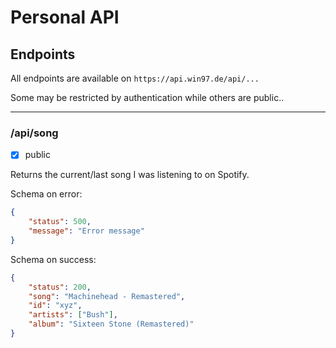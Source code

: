 # Personal API

## Endpoints

All endpoints are available on `https://api.win97.de/api/...`

Some may be restricted by authentication while others are public..

---

### /api/song

-   [x] public

Returns the current/last song I was listening to on Spotify.

Schema on error:

```json
{
    "status": 500,
    "message": "Error message"
}
```

Schema on success:

```json
{
    "status": 200,
    "song": "Machinehead - Remastered",
    "id": "xyz",
    "artists": ["Bush"],
    "album": "Sixteen Stone (Remastered)"
}
```
